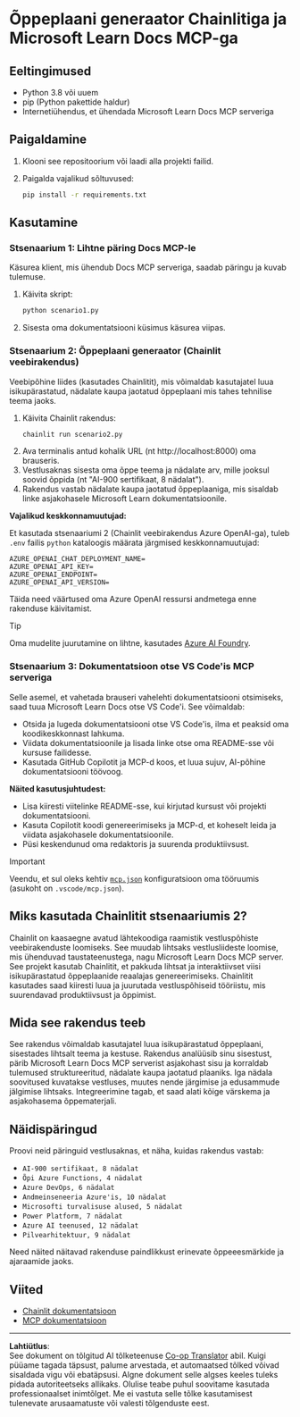 <!--
CO_OP_TRANSLATOR_METADATA:
{
  "original_hash": "6ef6015d29b95f1cab97fb88a045a991",
  "translation_date": "2025-10-11T12:39:20+00:00",
  "source_file": "09-CaseStudy/docs-mcp/solution/python/README.md",
  "language_code": "et"
}
-->
# Õppeplaani generaator Chainlitiga ja Microsoft Learn Docs MCP-ga

## Eeltingimused

- Python 3.8 või uuem
- pip (Python pakettide haldur)
- Internetiühendus, et ühendada Microsoft Learn Docs MCP serveriga

## Paigaldamine

1. Klooni see repositoorium või laadi alla projekti failid.
2. Paigalda vajalikud sõltuvused:

   ```bash
   pip install -r requirements.txt
   ```

## Kasutamine

### Stsenaarium 1: Lihtne päring Docs MCP-le
Käsurea klient, mis ühendub Docs MCP serveriga, saadab päringu ja kuvab tulemuse.

1. Käivita skript:
   ```bash
   python scenario1.py
   ```
2. Sisesta oma dokumentatsiooni küsimus käsurea viipas.

### Stsenaarium 2: Õppeplaani generaator (Chainlit veebirakendus)
Veebipõhine liides (kasutades Chainlitit), mis võimaldab kasutajatel luua isikupärastatud, nädalate kaupa jaotatud õppeplaani mis tahes tehnilise teema jaoks.

1. Käivita Chainlit rakendus:
   ```bash
   chainlit run scenario2.py
   ```
2. Ava terminalis antud kohalik URL (nt http://localhost:8000) oma brauseris.
3. Vestlusaknas sisesta oma õppe teema ja nädalate arv, mille jooksul soovid õppida (nt "AI-900 sertifikaat, 8 nädalat").
4. Rakendus vastab nädalate kaupa jaotatud õppeplaaniga, mis sisaldab linke asjakohasele Microsoft Learn dokumentatsioonile.

**Vajalikud keskkonnamuutujad:**

Et kasutada stsenaariumi 2 (Chainlit veebirakendus Azure OpenAI-ga), tuleb `.env` failis `python` kataloogis määrata järgmised keskkonnamuutujad:

```
AZURE_OPENAI_CHAT_DEPLOYMENT_NAME=
AZURE_OPENAI_API_KEY=
AZURE_OPENAI_ENDPOINT=
AZURE_OPENAI_API_VERSION=
```

Täida need väärtused oma Azure OpenAI ressursi andmetega enne rakenduse käivitamist.

> [!TIP]
> Oma mudelite juurutamine on lihtne, kasutades [Azure AI Foundry](https://ai.azure.com/).

### Stsenaarium 3: Dokumentatsioon otse VS Code'is MCP serveriga

Selle asemel, et vahetada brauseri vahelehti dokumentatsiooni otsimiseks, saad tuua Microsoft Learn Docs otse VS Code'i. See võimaldab:
- Otsida ja lugeda dokumentatsiooni otse VS Code'is, ilma et peaksid oma koodikeskkonnast lahkuma.
- Viidata dokumentatsioonile ja lisada linke otse oma README-sse või kursuse failidesse.
- Kasutada GitHub Copilotit ja MCP-d koos, et luua sujuv, AI-põhine dokumentatsiooni töövoog.

**Näited kasutusjuhtudest:**
- Lisa kiiresti viitelinke README-sse, kui kirjutad kursust või projekti dokumentatsiooni.
- Kasuta Copilotit koodi genereerimiseks ja MCP-d, et koheselt leida ja viidata asjakohasele dokumentatsioonile.
- Püsi keskendunud oma redaktoris ja suurenda produktiivsust.

> [!IMPORTANT]
> Veendu, et sul oleks kehtiv [`mcp.json`](../../../../../../09-CaseStudy/docs-mcp/solution/scenario3/mcp.json) konfiguratsioon oma tööruumis (asukoht on `.vscode/mcp.json`).

## Miks kasutada Chainlitit stsenaariumis 2?

Chainlit on kaasaegne avatud lähtekoodiga raamistik vestluspõhiste veebirakenduste loomiseks. See muudab lihtsaks vestlusliideste loomise, mis ühenduvad taustateenustega, nagu Microsoft Learn Docs MCP server. See projekt kasutab Chainlitit, et pakkuda lihtsat ja interaktiivset viisi isikupärastatud õppeplaanide reaalajas genereerimiseks. Chainlitit kasutades saad kiiresti luua ja juurutada vestluspõhiseid tööriistu, mis suurendavad produktiivsust ja õppimist.

## Mida see rakendus teeb

See rakendus võimaldab kasutajatel luua isikupärastatud õppeplaani, sisestades lihtsalt teema ja kestuse. Rakendus analüüsib sinu sisestust, pärib Microsoft Learn Docs MCP serverist asjakohast sisu ja korraldab tulemused struktureeritud, nädalate kaupa jaotatud plaaniks. Iga nädala soovitused kuvatakse vestluses, muutes nende järgimise ja edusammude jälgimise lihtsaks. Integreerimine tagab, et saad alati kõige värskema ja asjakohasema õppematerjali.

## Näidispäringud

Proovi neid päringuid vestlusaknas, et näha, kuidas rakendus vastab:

- `AI-900 sertifikaat, 8 nädalat`
- `Õpi Azure Functions, 4 nädalat`
- `Azure DevOps, 6 nädalat`
- `Andmeinseneeria Azure'is, 10 nädalat`
- `Microsofti turvalisuse alused, 5 nädalat`
- `Power Platform, 7 nädalat`
- `Azure AI teenused, 12 nädalat`
- `Pilvearhitektuur, 9 nädalat`

Need näited näitavad rakenduse paindlikkust erinevate õppeeesmärkide ja ajaraamide jaoks.

## Viited

- [Chainlit dokumentatsioon](https://docs.chainlit.io/)
- [MCP dokumentatsioon](https://github.com/MicrosoftDocs/mcp)

---

**Lahtiütlus**:  
See dokument on tõlgitud AI tõlketeenuse [Co-op Translator](https://github.com/Azure/co-op-translator) abil. Kuigi püüame tagada täpsust, palume arvestada, et automaatsed tõlked võivad sisaldada vigu või ebatäpsusi. Algne dokument selle algses keeles tuleks pidada autoriteetseks allikaks. Olulise teabe puhul soovitame kasutada professionaalset inimtõlget. Me ei vastuta selle tõlke kasutamisest tulenevate arusaamatuste või valesti tõlgenduste eest.